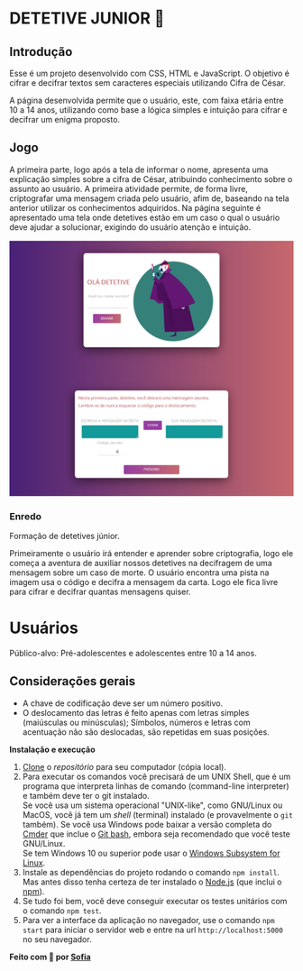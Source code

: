 # DETETIVE JUNIOR 🔎

## Introdução
Esse é um projeto desenvolvido com CSS, HTML e JavaScript. O objetivo é cifrar e decifrar textos sem caracteres especiais utilizando Cifra de César.

A página desenvolvida permite que o usuário, este, com faixa etária entre 10 a 14 anos, utilizando como base a lógica simples e intuição para cifrar e decifrar um enigma proposto.

## Jogo

A primeira parte, logo após a tela de informar o nome, apresenta uma explicação simples sobre a cifra de César, atribuindo conhecimento sobre o assunto ao usuário. A primeira atividade permite, de forma livre, criptografar uma mensagem criada pelo usuário, afim de, baseando na tela anterior utilizar os conhecimentos adquiridos. Na página seguinte é apresentado uma tela onde detetives estão em um caso o qual o usuário deve ajudar a solucionar, exigindo do usuário atenção e intuição.

![tela](src/imagens/imagem-01.png)

### Enredo

Formação de detetives júnior.

Primeiramente o usuário irá entender e aprender sobre criptografia, logo ele começa a aventura de auxiliar nossos detetives na decifragem de uma mensagem sobre um caso de morte. O usuário encontra uma pista na imagem usa o código e decifra a mensagem da carta. Logo ele fica livre para cifrar e decifrar quantas mensagens quiser.

# Usuários

Público-alvo: Pré-adolescentes e adolescentes entre 10 a 14 anos.

## Considerações gerais

- A chave de codificação deve ser um número positivo.
- O deslocamento das letras é feito apenas com letras simples (maiúsculas ou minúsculas); Símbolos, números e letras com acentuação não são deslocadas, são repetidas em suas posições.

**Instalação e execução**

1. [Clone](https://help.github.com/articles/cloning-a-repository/)
   o _repositório_ para seu computador (cópia local).
2. Para executar os comandos você precisará de um UNIX Shell, que é um
   programa que interpreta linhas de comando (command-line interpreter) e também
   deve ter o git instalado.  
   Se você usa um sistema operacional "UNIX-like", como GNU/Linux ou MacOS, 
   você já tem um _shell_ (terminal) instalado (e provavelmente o `git` também). 
   Se você usa Windows pode baixar a versão completa do [Cmder](https://cmder.net/) 
   que inclue o [Git bash](https://git-scm.com/download/win), embora seja recomendado que você
   teste GNU/Linux.  
   Se tem  Windows 10 ou superior pode usar o [Windows Subsystem for Linux](https://docs.microsoft.com/en-us/windows/wsl/install-win10).
3. Instale as dependências do projeto rodando o comando `npm install`.  
   Mas antes disso tenha certeza de ter instalado o [Node.js](https://nodejs.org/)
   (que inclui o [npm](https://docs.npmjs.com/)).
4. Se tudo foi bem, você deve conseguir executar os testes unitários com o comando `npm test`.
5. Para ver a interface da aplicação no navegador, use o comando `npm start`
   para iniciar o servidor web e entre na url `http://localhost:5000` no seu
   navegador.

**Feito com 🖤 por [Sofia](https://github.com/SofiaSimas)** 
